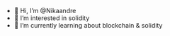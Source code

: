 - 👋 Hi, I’m @Nikaandre
- 👀 I’m interested in solidity
- 🌱 I’m currently learning about blockchain & solidity


<!---
Nikaandre/Nikaandre is a ✨ special ✨ repository because its `README.md` (this file) appears on your GitHub profile.
You can click the Preview link to take a look at your changes.
--->

